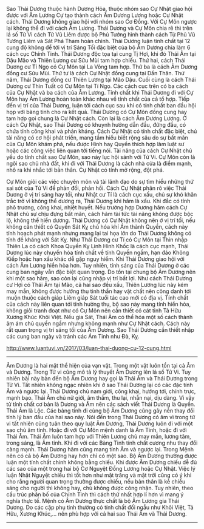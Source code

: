 Sao Thái Dương thuộc hành Dương Hỏa, thuộc nhóm sao Cự Nhật giao hội được với Âm Lương Cự tạo thành cách Âm Dương Lương hoặc Cự Nhật cách. Thái Dương không giao hội với nhóm sao Cơ Đồng. Với Cự Môn ngược lại không thể đi với cách Âm Lương. Thái Dương và Cự Môn chia rẽ thì trên lá số Tử Vi cách Tử Vũ Liêm được bộ Phủ Tướng hình thành cách Tử Phủ Vũ Tướng Liêm và Sát Phá Tham hoàn chỉnh. Thái Dương luận tính chất tại 12 cung độ không để tới vị trí Sáng Tối đặc biệt của bộ Âm Dương chia làm 6 cách cục Chính Tinh. Thái Dương độc tọa tại cung Tị Hợi, khi đó Thái Âm tại Dậu Mão và Thiên Lương cư Sửu Mùi tam hợp chiếu. Thứ hai, cách Thái Dương cư Tí Ngọ có Cự Môn tại La Võng tam hợp. Thứ ba là cách Âm Dương đồng cư Sửu Mùi. Thứ tư là cách Cự Nhật đồng cung tại Dần Thân. Thứ năm, Thái Dương đồng cư Thiên Lương tại Mão Dậu. Cuối cùng là cách Thái Dương cư Thìn Tuất có Cự Môn tại Tí Ngọ. Các cách cục trên có ba cách của Cự Nhật và ba cách của Âm Lương. Tính chất khi Thái Dương đi với Cự Môn hay Âm Lương hoàn toàn khác nhau về tính chất của cả tổ hợp. Tiếp đến vị trí của Thái Dương, luận tới cách cục sau khi có tính chất ban đầu hội họp với bàng tinh cho ra kết quả. Thái Dương có Cự Môn đồng cung hay tam hợp gọi chung là Cự Nhật cách. Còn lại là cách Âm Dương Lương. Ở cách Cự Nhật, sao Thái Dương có khuynh hướng dẫn đầu, đứng đầu, có chứa tính công khai và phản kháng. Cách Cự Nhật có tính chất đặc biệt, chủ tài năng có cơ hội phát triển, mang tầm hiểu biết rộng sâu do sự bất mãn của Cự Môn khám phá, nếu được Hình hay Quyền thích hợp làm luật sư hoặc các công việc liên quan tới tiếng nói. Tài năng của cách Cự Nhật chủ yếu do tính chất sao Cự Môn, sao này lục hội sánh với Tử Vi. Cự Môn còn là ngôi sao chủ nhà đất, khi đi với Thái Dương là cách nhà cửa là điểm mạnh, nhô ra khi nhắc tới bản thân. Cự Nhật có tính mở rộng, đột phá.



Cự Môn giỏi các việc chuyên môn và tài lãnh đạo do sự tìm hiểu những thứ sai sót của Tử Vi để phản đối, phản hồi. Cách Cự Nhật phân rõ việc Thái Dương ở vị trí sáng hay tối, như Nhật cư Tí là cách cục xấu, chủ sự khó khăn trắc trở vì không thể dương ra, Thái Dương khi hãm là xấu. Khi đắc có tính phô trương, công khai, nhiệt huyết. Nếu trường hợp Dương hãm cách Cự Nhật chủ sự chịu đựng bất mãn, cách hãm tài tức tài năng không được bộc lộ, không thể hiển dương. Thái Dương có Cự Nhật không nên ở vị trí tối, nếu không cần thiết có Quyền Sát Kỵ chủ hóa khí Ám thành Quyền, cách này tính hoạch phát mạnh nhưng mang lại tai họa lớn do Thái Dương không có tính đề kháng với Sát Kỵ. Như Thái Dương cư Tí có Cự Môn tại Thìn nhập Thiên La có cách Khoa Quyền Kỵ Linh Hình Khốc là cách cục mạnh, Thái Dương lúc này chuyển hóa tính chất về tính Quyền ngầm, hạn đáo Không Kiếp hoặc hạn xấu khác dễ gặp nguy hiểm. Khi Thái Dương giao hội với cách Âm Lương hiền hòa hơn. Tuy nhiên, tính sáng của Thái Dương ở các cung ban ngày vẫn đặc biệt quan trọng. Do tồn tại chung bộ Âm Dương nên khi một sao hãm, sao còn lại cũng nhập vị trí bất lợi. Như cách Thái Dương cư Hợi có Thái Âm tại Mão, cả hai sao đều xấu, Thiên Lương lúc này kém may mắn, không được hưởng thụ tinh thần hay vật chất nên công danh tới muộn thuộc cách giáp Liêm giáp Sát tuổi tác cao mới có địa vị. Tính chất của cách này liên quan tới tính hưởng thụ, bộ sao này mang tính hiền hòa, không giỏi tranh đoạt như có Cự Môn nên cần thiết có cát tinh Tả Hữu Xương Khúc Khôi Việt. Nếu gia Sát, Thái Âm có thể hóa một số cách thành âm ám chủ quyền ngầm nhưng không mạnh như Cự Nhật cách. Cách này rất quan trọng vị trí sáng tối của Âm Dương. Sao Thái Dương cần thiết nhập các cung ban ngày và tránh các Ám Tinh như Đà, Kỵ.

http://www.luantuvi.vn/2017/03/luan-thai-duong-cu-12-cung.html

-------------

Âm Dương là hai mặt thể hiện của vạn vật. Trong một vật luôn tồn tại cả Âm và Dương. Trong Tử vi cũng mô tả lý thuyết Âm Dương lên lá số Tử Vi. Tuy nhiên bài này bàn đến bộ Âm Dương hay gọi là Thái Âm và Thái Dương trong Tử Vi. Tất nhiên không ngạc nhiên khi ở sao Thái Dương lại có các đặc tính Âm và ngược lại. Thái Dương chủ nam giới, công khai, hướng tới, chính trực, mạnh bạo. Thái Âm chủ nữ giới, âm thầm, thu lại, nhẫn nại, dịu dàng. Vì vậy từ tính chất cơ bản là Dương và Âm nên các sách viết Thái Dương là Quyền. Thái Âm là Lộc. Các bàng tinh đi cùng bộ Âm Dương cũng gây nên thay đổi tính lý ban đầu của hai sao này. Nói đến trong Thái Dương có âm vì trong tử vi tất nhiên cũng tuân theo quy luật Âm Dương, Thái Dương luôn đi với một sao chủ âm tính. Hoặc đi với Cự Môn mệnh danh là Ám Tinh, hoặc đi với Thái Âm. Thái Âm luôn tam hợp với Thiên Lương chủ may mắn, lương tâm, trong sáng, là Ấm tinh. Khi đi với các Bàng Tinh tính chất cương nhu thay đổi càng mạnh. Thái Dương hãm cũng mang tính Âm và ngược lại. Trong Mệnh nên có cả bộ Âm Dương hay hơn chỉ có một sao. Bộ Âm Dương thường được luận một tính chất chính không bằng chiếu. Khi được Âm Dương chiếu dễ đủ các sao của một trong hai bộ Cơ Nguyệt Đồng Lương hoặc Cự Nhật. Việc lý luận Nhật Nguyệt chiếu thì tốt hơn như mặt trăng và mặt trời cũng có ý khi cho rằng người quan trọng thường được chiếu, nếu bản thân là kẻ chiếu sáng cho người thì không hay, chủ không được công nhận. Tuy nhiên, theo cấu trúc phân bố của Chính Tinh thì cách thứ nhất hợp lí hơn vì mang ý nghĩa thực tế. Mệnh có Âm Dương thực chất là bộ Âm Lương gia Thái Dương. Do các cặp phụ tinh thường có tính chất đối ngẫu như Khôi Việt, Tả Hữu, Xương Khúc,... nên phù hợp với cả hai sao Thái Âm và Thái Dương.

---------

